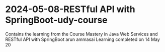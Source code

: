 # 2024-05-08-RESTful API with SpringBoot-udy-course

Contains the learning from the Course Mastery in Java Web Services and RESTful API with SpringBoot arun ammasai
Learning completed on 14 May 20
